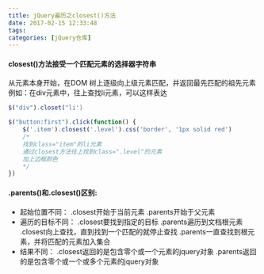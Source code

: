 ```yaml
---
title: jQuery遍历之closest()方法
date: 2017-02-15 12:33:48
tags:
categories: [jQuery仓库]
---
```

#### closest()方法接受一个匹配元素的选择器字符串
从元素本身开始，在DOM 树上逐级向上级元素匹配，并返回最先匹配的祖先元素
例如：在div元素中，往上查找li元素，可以这样表达
```js
$("div").closet("li')
```
```js
$("button:first").click(function() {
    $('.item').closest('.level').css('border', '1px solid red')
    /*
    找到class="item"的li元素
    通过closest方法往上找到class=".level"的元素
    加上边框颜色
    */
})
```
#### .parents()和.closest()区别:
- 起始位置不同：
.closest开始于当前元素
.parents开始于父元素
- 遍历的目标不同：
.closest要找到指定的目标
.parents遍历到文档根元素
.closest向上查找，直到找到一个匹配的就停止查找
.parents一直查找到根元素，并将匹配的元素加入集合
- 结果不同：
.closest返回的是包含零个或一个元素的jquery对象
.parents返回的是包含零个或一个或多个元素的jquery对象